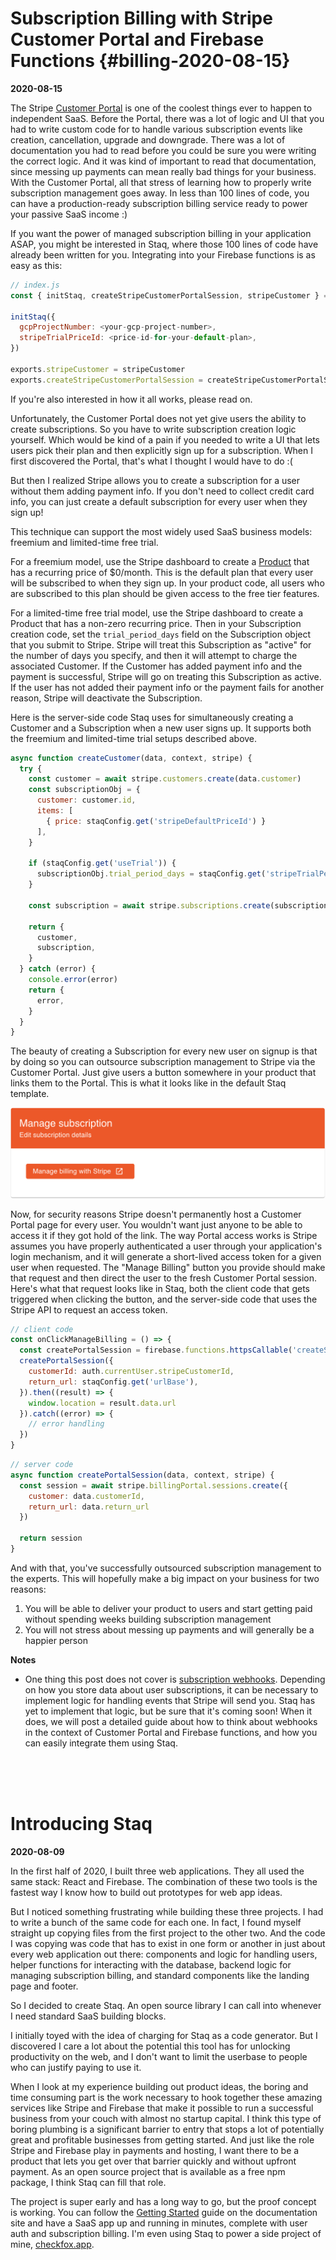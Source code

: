 # Subscription Billing with Stripe Customer Portal and Firebase Functions {#billing-2020-08-15}

**2020-08-15**

The Stripe [Customer Portal](https://stripe.com/docs/billing/subscriptions/customer-portal) is one of the coolest things ever to happen to independent SaaS. Before the Portal, there was a lot of logic and UI that you had to write custom code for to handle various subscription events like creation, cancellation, upgrade and downgrade. There was a lot of documentation you had to read before you could be sure you were writing the correct logic. And it was kind of important to read that documentation, since messing up payments can mean really bad things for your business. With the Customer Portal, all that stress of learning how to properly write subscription management goes away. In less than 100 lines of code, you can have a production-ready subscription billing service ready to power your passive SaaS income :)

If you want the power of managed subscription billing in your application ASAP, you might be interested in Staq, where those 100 lines of code have already been written for you. Integrating into your Firebase functions is as easy as this:

```js
// index.js
const { initStaq, createStripeCustomerPortalSession, stripeCustomer } = require('@staqjs/server')

initStaq({
  gcpProjectNumber: <your-gcp-project-number>,
  stripeTrialPriceId: <price-id-for-your-default-plan>,
})

exports.stripeCustomer = stripeCustomer
exports.createStripeCustomerPortalSession = createStripeCustomerPortalSession
```

If you're also interested in how it all works, please read on.

Unfortunately, the Customer Portal does not yet give users the ability to create subscriptions. So you have to write subscription creation logic yourself. Which would be kind of a pain if you needed to write a UI that lets users pick their plan and then explicitly sign up for a subscription. When I first discovered the Portal, that's what I thought I would have to do :(

But then I realized Stripe allows you to create a subscription for a user without them adding payment info. If you don't need to collect credit card info, you can just create a default subscription for every user when they sign up!

This technique can support the most widely used SaaS business models: freemium and limited-time free trial.

For a freemium model, use the Stripe dashboard to create a [Product](https://stripe.com/docs/billing/prices-guide) that has a recurring price of $0/month. This is the default plan that every user will be subscribed to when they sign up. In your product code, all users who are subscribed to this plan should be given access to the free tier features.

For a limited-time free trial model, use the Stripe dashboard to create a Product that has a non-zero recurring price. Then in your Subscription creation code, set the `trial_period_days` field on the Subscription object that you submit to Stripe. Stripe will treat this Subscription as "active" for the number of days you specify, and then it will attempt to charge the associated Customer. If the Customer has added payment info and the payment is successful, Stripe will go on treating this Subscription as active. If the user has not added their payment info or the payment fails for another reason, Stripe will deactivate the Subscription.

Here is the server-side code Staq uses for simultaneously creating a Customer and a Subscription when a new user signs up. It supports both the freemium and limited-time trial setups described above.

```js
async function createCustomer(data, context, stripe) {
  try {
    const customer = await stripe.customers.create(data.customer)
    const subscriptionObj = {
      customer: customer.id,
      items: [
        { price: staqConfig.get('stripeDefaultPriceId') }
      ],
    }

    if (staqConfig.get('useTrial')) {
      subscriptionObj.trial_period_days = staqConfig.get('stripeTrialPeriodDays') || 14
    }

    const subscription = await stripe.subscriptions.create(subscriptionObj)

    return {
      customer,
      subscription,
    }
  } catch (error) {
    console.error(error)
    return {
      error,
    }
  }
}
```

The beauty of creating a Subscription for every new user on signup is that by doing so you can outsource subscription management to Stripe via the Customer Portal. Just give users a button somewhere in your product that links them to the Portal. This is what it looks like in the default Staq template.

![billing-details](/assets/billing-details.png)

Now, for security reasons Stripe doesn't permanently host a Customer Portal page for every user. You wouldn't want just anyone to be able to access it if they got hold of the link. The way Portal access works is Stripe assumes you have properly authenticated a user through your application's login mechanism, and it will generate a short-lived access token for a given user when requested. The "Manage Billing" button you provide should make that request and then direct the user to the fresh Customer Portal session. Here's what that request looks like in Staq, both the client code that gets triggered when clicking the button, and the server-side code that uses the Stripe API to request an access token.

```js
// client code
const onClickManageBilling = () => {
  const createPortalSession = firebase.functions.httpsCallable('createStripeCustomerPortalSession')
  createPortalSession({
    customerId: auth.currentUser.stripeCustomerId,
    return_url: staqConfig.get('urlBase'),
  }).then((result) => {
    window.location = result.data.url
  }).catch((error) => {
    // error handling
  })
}
```

```js
// server code
async function createPortalSession(data, context, stripe) {
  const session = await stripe.billingPortal.sessions.create({
    customer: data.customerId,
    return_url: data.return_url
  })

  return session
}
```

And with that, you've successfully outsourced subscription management to the experts. This will hopefully make a big impact on your business for two reasons:

1. You will be able to deliver your product to users and start getting paid without spending weeks building subscription management
2. You will not stress about messing up payments and will generally be a happier person

**Notes**

* One thing this post does not cover is [subscription webhooks](https://stripe.com/docs/billing/subscriptions/webhooks). Depending on how you store data about user subscriptions, it can be necessary to implement logic for handling events that Stripe will send you. Staq has yet to implement that logic, but be sure that it's coming soon! When it does, we will post a detailed guide about how to think about webhooks in the context of Customer Portal and Firebase functions, and how you can easily integrate them using Staq.


<br/>
<br/>
<br/>

# Introducing Staq

**2020-08-09**

In the first half of 2020, I built three web applications. They all used the same stack: React and Firebase. The combination of these two tools is the fastest way I know how to build out prototypes for web app ideas.

But I noticed something frustrating while building these three projects. I had to write a bunch of the same code for each one. In fact, I found myself straight up copying files from the first project to the other two. And the code I was copying was code that has to exist in one form or another in just about every web application out there: components and logic for handling users, helper functions for interacting with the database, backend logic for managing subscription billing, and standard components like the landing page and footer.

So I decided to create Staq. An open source library I can call into whenever I need standard SaaS building blocks.

I initially toyed with the idea of charging for Staq as a code generator. But I discovered I care a lot about the potential this tool has for unlocking productivity on the web, and I don't want to limit the userbase to people who can justify paying to use it.

When I look at my experience building out product ideas, the boring and time consuming part is the work necessary to hook together these amazing services like Stripe and Firebase that make it possible to run a successful business from your couch with almost no startup capital. I think this type of boring plumbing is a significant barrier to entry that stops a lot of potentially great and profitable businesses from getting started. And just like the role Stripe and Firebase play in payments and hosting, I want there to be a product that lets you get over that barrier quickly and without upfront payment. As an open source project that is available as a free npm package, I think Staq can fill that role.

The project is super early and has a long way to go, but the proof concept is working. You can follow the [Getting Started](https://staqjs.com/gettings-started/) guide on the documentation site and have a SaaS app up and running in minutes, complete with user auth and subscription billing. I'm even using Staq to power a side project of mine, [checkfox.app](https://checkfox.app).

